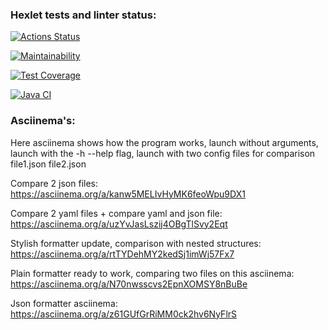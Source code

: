### Hexlet tests and linter status:
[![Actions Status](https://github.com/justkraiz/java-project-71/actions/workflows/hexlet-check.yml/badge.svg)](https://github.com/justkraiz/java-project-71/actions) 

[![Maintainability](https://api.codeclimate.com/v1/badges/b1044ddb99b2e464d04e/maintainability)](https://codeclimate.com/github/justkraiz/java-project-71/maintainability)

[![Test Coverage](https://api.codeclimate.com/v1/badges/b1044ddb99b2e464d04e/test_coverage)](https://codeclimate.com/github/justkraiz/java-project-71/test_coverage)

[![Java CI](https://github.com/justkraiz/java-project-71/actions/workflows/main.yml/badge.svg)](https://github.com/justkraiz/java-project-71/actions/workflows/main.yml)

### Asciinema's:
Here asciinema shows how the program works, launch without arguments, launch with the -h --help flag, launch with two config files for comparison file1.json file2.json

Compare 2 json files:
https://asciinema.org/a/kanw5MELIvHyMK6feoWpu9DX1

Compare 2 yaml files + compare yaml and json file:
https://asciinema.org/a/uzYvJasLszij4OBgTlSvy2Eqt

Stylish formatter update, comparison with nested structures:
https://asciinema.org/a/rtTYDehMY2kedSj1imWj57Fx7

Plain formatter ready to work, сomparing two files on this asciinema:
https://asciinema.org/a/N70nwsscvs2EpnXOMSY8nBuBe

Json formatter asciinema:
https://asciinema.org/a/z61GUfGrRiMM0ck2hv6NyFlrS

